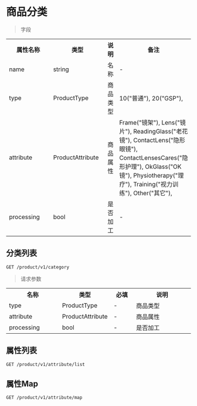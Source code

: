 # 商品分类

> 字段

<table>
    <tr>
        <th style="width:150px;">属性名称</th>
        <th style="width:150px;">类型</th>
        <th>说明</th>
        <th>备注</th>
    </tr>
    <tr>
        <td>name</td>
        <td>string</td>
        <td>名称</td>
        <td>-</td>
    </tr>
    <tr>
        <td>type</td>
        <td>ProductType</td>
        <td>商品类型</td>
        <td>
            10("普通"),
            20("GSP"),
        </td>
    </tr>
    <tr>
        <td>attribute</td>
        <td>ProductAttribute</td>
        <td>商品属性</td>
        <td>
            Frame("镜架"),
            Lens("镜片"),
            ReadingGlass("老花镜"),
            ContactLens("隐形眼镜"),
            ContactLensesCares("隐形护理"),
            OkGlass("OK镜"),
            Physiotherapy("理疗"),
            Training("视力训练"),
            Other("其它"),
        </td>
    </tr>
    <tr>
        <td>processing</td>
        <td>bool</td>
        <td>是否加工</td>
        <td>-</td>
    </tr>
</table>

## 分类列表

```
GET /product/v1/category
```

>请求参数
<table>
    <tr>
        <th style="width:150px;">名称</th>
        <th style="width:60px;">类型</th>
        <th style="width:60px;">必填</th>
        <th style="width:200px;">说明</th>
    </tr>
    <tr>
        <td>type</td>
        <td>ProductType</td>
        <td>-</td>
        <td>商品类型</td>
    </tr>
    <tr>
        <td>attribute</td>
        <td>ProductAttribute</td>
        <td>-</td>
        <td>商品属性</td>
    </tr>
    <tr>
        <td>processing</td>
        <td>bool</td>
        <td>-</td>
        <td>是否加工</td>
    </tr>
</table>

## 属性列表

```
GET /product/v1/attribute/list
```

## 属性Map

```
GET /product/v1/attribute/map
```